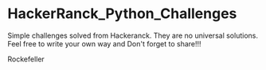 # HackerRanck_Python_Challenges
Simple challenges solved from Hackeranck. They are no universal solutions.
Feel free to write your own way and 
Don't forget to share!!!

Rockefeller
